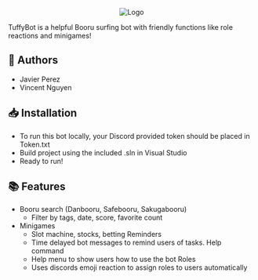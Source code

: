 ﻿<p align="center">
  <a>
    <img src="https://upload.wikimedia.org/wikipedia/commons/thumb/1/11/CSUF_Titans_Logo.svg/201px-CSUF_Titans_Logo.svg.png?20170424215842" alt="Logo">
  </a>
</p>
TuffyBot is a helpful Booru surfing bot with friendly functions like role reactions and minigames!

## 📄 Authors

- Javier Perez
- Vincent Nguyen

## 📥 Installation
- To run this bot locally, your Discord provided token should be placed in Token.txt
- Build project using the included .sln in Visual Studio
- Ready to run!

## 📚 Features
- Booru search (Danbooru, Safebooru, Sakugabooru)
	- Filter by tags, date, score, favorite count
- Minigames
	- Slot machine, stocks, betting
Reminders
	- Time delayed bot messages to remind users of tasks.
Help command
	- Help menu to show users how to use the bot
Roles
	- Uses discords emoji reaction to assign roles to users automatically

